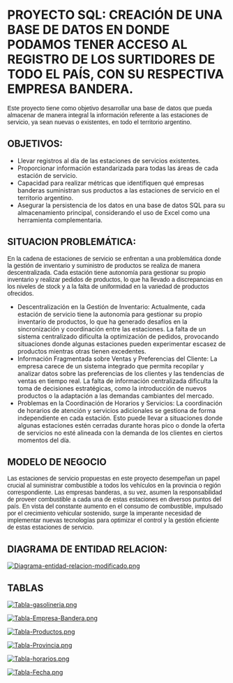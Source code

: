 # PROYECTO SQL: CREACIÓN DE UNA BASE DE DATOS EN DONDE PODAMOS TENER ACCESO AL REGISTRO DE LOS SURTIDORES DE TODO EL PAÍS, CON SU RESPECTIVA EMPRESA BANDERA. #

<p style="font-family: Arial;">Este proyecto tiene como objetivo desarrollar una base de datos que pueda almacenar de manera integral la información referente a las estaciones de servicio, ya sean nuevas o existentes, en todo el territorio argentino.</p>


## OBJETIVOS:

- Llevar registros al día de las estaciones de servicios existentes.
- Proporcionar información estandarizada para todas las áreas de cada estación de servicio.
- Capacidad para realizar métricas que identifiquen qué empresas banderas suministran sus productos a las estaciones de servicio en el territorio argentino.
- Asegurar la persistencia de los datos en una base de datos SQL para su almacenamiento principal, considerando el uso de Excel como una herramienta complementaria.

## SITUACION PROBLEMÁTICA:
<p style="font-family: Arial;">En la cadena de estaciones de servicio se enfrentan a una problemática donde la gestión de inventario y suministro de productos se realiza de manera descentralizada. Cada estación tiene autonomía para gestionar su propio inventario y realizar pedidos de productos, lo que ha llevado a discrepancias en los niveles de stock y a la falta de uniformidad en la variedad de productos ofrecidos.</p>

- Descentralización en la Gestión de Inventario:
Actualmente, cada estación de servicio tiene la autonomía para gestionar su propio inventario de productos, lo que ha generado desafíos en la sincronización y coordinación entre las estaciones.
La falta de un sistema centralizado dificulta la optimización de pedidos, provocando situaciones donde algunas estaciones pueden experimentar escasez de productos mientras otras tienen excedentes.
-	Información Fragmentada sobre Ventas y Preferencias del Cliente:
La empresa carece de un sistema integrado que permita recopilar y analizar datos sobre las preferencias de los clientes y las tendencias de ventas en tiempo real.
La falta de información centralizada dificulta la toma de decisiones estratégicas, como la introducción de nuevos productos o la adaptación a las demandas cambiantes del mercado.
-	Problemas en la Coordinación de Horarios y Servicios:
La coordinación de horarios de atención y servicios adicionales se gestiona de forma independiente en cada estación.
Esto puede llevar a situaciones donde algunas estaciones estén cerradas durante horas pico o donde la oferta de servicios no esté alineada con la demanda de los clientes en ciertos momentos del día.

## MODELO DE NEGOCIO
<p style="font-family: Arial;"> Las estaciones de servicio propuestas en este proyecto desempeñan un papel crucial al suministrar combustible a todos los vehículos en la provincia o región correspondiente. Las empresas banderas, a su vez, asumen la responsabilidad de proveer combustible a cada una de estas estaciones en diversos puntos del país. En vista del constante aumento en el consumo de combustible, impulsado por el crecimiento vehicular sostenido, surge la imperante necesidad de implementar nuevas tecnologías para optimizar el control y la gestión eficiente de estas estaciones de servicio.</p>

## DIAGRAMA DE ENTIDAD RELACION:

[![Diagrama-entidad-relacion-modificado.png](https://i.postimg.cc/vT6p9h09/Diagrama-entidad-relacion-modificado.png)](https://postimg.cc/RJ4sx75V)

## TABLAS

[![Tabla-gasolineria.png](https://i.postimg.cc/rFgPszCM/Tabla-gasolineria.png)](https://postimg.cc/vcgzSYNN)

[![Tabla-Empresa-Bandera.png](https://i.postimg.cc/qBxmDgFy/Tabla-Empresa-Bandera.png)](https://postimg.cc/Wtt6hpT1)

[![Tabla-Productos.png](https://i.postimg.cc/HnYt14N5/Tabla-Productos.png)](https://postimg.cc/hzYm9xcP)

[![Tabla-Provincia.png](https://i.postimg.cc/VkrWwNK7/Tabla-Provincia.png)](https://postimg.cc/QFDTkjG5)

[![Tabla-horarios.png](https://i.postimg.cc/HLmcNWR8/Tabla-horarios.png)](https://postimg.cc/5XP2YJxf)

[![Tabla-Fecha.png](https://i.postimg.cc/y6GJHy2H/Tabla-Fecha.png)](https://postimg.cc/K4nc7BZq)

